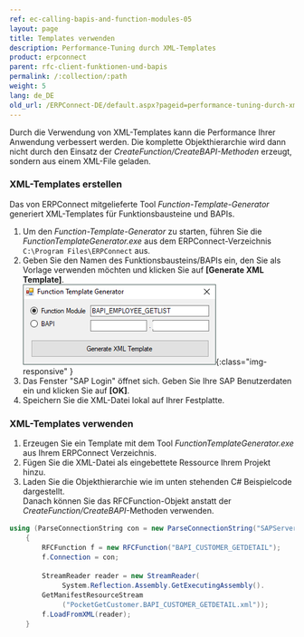 ```yaml
---
ref: ec-calling-bapis-and-function-modules-05
layout: page
title: Templates verwenden
description: Performance-Tuning durch XML-Templates
product: erpconnect
parent: rfc-client-funktionen-und-bapis
permalink: /:collection/:path
weight: 5
lang: de_DE
old_url: /ERPConnect-DE/default.aspx?pageid=performance-tuning-durch-xml-templates
---
```


Durch die Verwendung von XML-Templates kann die Performance Ihrer Anwendung verbessert werden.
Die komplette Objekthierarchie wird dann nicht durch den Einsatz der *CreateFunction/CreateBAPI-Methoden* erzeugt, sondern aus einem XML-File geladen.


### XML-Templates erstellen

Das von ERPConnect mitgelieferte Tool *Function-Template-Generator* generiert XML-Templates für Funktionsbausteine und BAPIs.

1. Um den *Function-Template-Generator* zu starten, führen Sie die *FunctionTemplateGenerator.exe* aus dem ERPConnect-Verzeichnis `C:\Program Files\ERPConnect` aus.
2. Geben Sie den Namen des Funktionsbausteins/BAPIs ein, den Sie als Vorlage verwenden möchten und klicken Sie auf **[Generate XML Template]**. <br>
![Tools-003](/img/content/Tools-003.png){:class="img-responsive" }
3. Das Fenster "SAP Login" öffnet sich. Geben Sie Ihre SAP Benutzerdaten ein und klicken Sie auf **[OK]**.
4. Speichern Sie die XML-Datei lokal auf Ihrer Festplatte.


### XML-Templates verwenden

1. Erzeugen Sie ein Template mit dem Tool *FunctionTemplateGenerator.exe* aus Ihrem ERPConnect Verzeichnis.
2. Fügen Sie die XML-Datei als eingebettete Ressource Ihrem Projekt hinzu. 
3. Laden Sie die Objekthierarchie wie im unten stehenden C# Beispielcode dargestellt. <br>
Danach können Sie das RFCFunction-Objekt anstatt der *CreateFunction/CreateBAPI*-Methoden verwenden.

```csharp
using (ParseConnectionString con = new ParseConnectionString("SAPServer", 00, "SAPUser", "Password", "EN", "800"))
    {
        RFCFunction f = new RFCFunction("BAPI_CUSTOMER_GETDETAIL");
        f.Connection = con;
 
        StreamReader reader = new StreamReader(
             System.Reflection.Assembly.GetExecutingAssembly().
        GetManifestResourceStream
             ("PocketGetCustomer.BAPI_CUSTOMER_GETDETAIL.xml"));
        f.LoadFromXML(reader);
    }
```

<!---
<details>
<summary>Klicken Sie hier, um das VB Beispiel zu öffnen.</summary>
{% highlight visualbasic %}
[ … create and open connection … ]
 
Dim f As New RFCFunction("BAPI_CUSTOMER_GETDETAIL")
        f.Connection = con
 
        Dim reader As New StreamReader( _
            System.Reflection.Assembly.GetExecutingAssembly(). _
            GetManifestResourceStream( _
            "PocketGetCustomer.BAPI_CUSTOMER_GETDETAIL.xml"))
        f.LoadFromXML(reader)
{% endhighlight %}
</details>  
  
-->